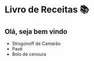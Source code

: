 # Livro de Receitas :books:

## Olá, seja bem vindo 

- Strogonoff de Camarão
-  Pavê
- Bolo de cenoura
